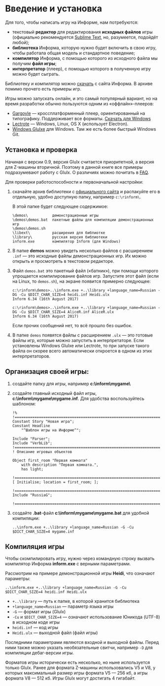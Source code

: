 # Введение и установка

Для того, чтобы написать игру на Информе, нам потребуются:

* текстовый **редактор** для редактирования **исходных файлов** игры (официально рекомендуется [Sublime Text](https://www.sublimetext.com/), но, разумеется, подойдёт любой);
* **библиотека** Информа, которую нужно будет включить в свою игру, чтобы работала общая модель и стандартное поведение;
* **компилятор** Информа, с помощью которого из исходного файла мы получим **файл игры**;
* **интерпретатор** (плеер), с помощью которого в полученную игру можно будет сыграть.

Библиотеку и компилятор можно [скачать](https://rinform.org/) с сайта Информа. В архиве помимо прочего есть примеры игр.

Игры можно запускать онлайн, и это самый популярный вариант, но на время разработки обычно пользуются одним из «оффлайн»-плееров:
* [Gargoyle](https://github.com/garglk/garglk) — кроссплатформенный плеер, ориентированный на типографику. Поддерживает все форматы. [Скачать для Windows](https://rinform.org/files/gargoyle-2018.1-windows.exe)
* [Lectrote](https://github.com/erkyrath/lectrote/releases) — Windows, Linux, OS X (использует Electron).
* [Windows Glulxe](http://www.davidkinder.co.uk/glulxe.html) для Windows. Там же есть более быстрый Windows Git.


## Установка и проверка

Начиная с версии 0.9, версия Glulx считается приоритетной, а версия для Z-машины вторичной. Поэтому в данной книге все примеры подразумевают работу с Glulx. О различиях можно почитать в [FAQ](./faq.md).

Для проверки работоспособности и первоначальной настройки:

1. скачайте архив библиотеки с [официального сайта](https://rinform.org/) и распакуйте его в отдельную, удобно доступную папку, например `c:\rinform\`.

    В этой папке будет следующее содержимое:

    ```
    \demos\           демонстрационные игры
    \demos\demos.bat  пакетные файлы для компиляции демонстрационных игр
    \demos\demos.sh
    \libext\          расширения для библиотке
    \library\         русская версия библиотеки
    inform.exe        компилятор Inform (для Windows)
    ```

2. В папке **demos** можно увидеть несколько файлов с расширением ``.inf`` — это исходные файлы демонстрационных игр. Их можно открыть и просмотреть в текстовом редакторе.

3. Файл ``demos.bat`` это пакетный файл («батник»), при помощи которого упрощается компилирование файлов игр. Запустите этот файл (если на Linux, то `demos.sh`), на экране появится примерно следующее:

    ```
    c:\rinform\demos>..\inform.exe +..\library +language_name=Russian -DG -Cu $DICT_CHAR_SIZE=4 heidi.inf Heidi.ulx
    Inform 6.34 (16th August 2017)

    c:\rinform\demos>..\inform.exe +..\library +language_name=Russian -DG -Cu $DICT_CHAR_SIZE=4 AliceR.inf AliceR.ulx
    Inform 6.34 (16th August 2017)
    ```

    Если прочих сообщений нет, то всё прошло без ошибок.

4. В папке ``demos`` появятся файлы с расширением ``.ulx`` — это готовые файлы игр, которые можно запустить в интерпретаторе. Если установлены Windows Glulxe или Lectrote, то при запуске такого файла он скорее всего автоматически откроется в одном из этих интерпретаторов.


## Организация своей игры:

1. создайте папку для игры, например **c:\inform\mygame\\**
2. создайте главный исходный файл игры, **c:\inform\mygame\mygame.inf**. Для удобства воспользуйтесь шаблоном:

    ```
    !%
    !=============================================================================
    Constant Story "Новая игра";
    Constant Headline
        "^Шаблон игры на Информе^";

    Include "Parser";
    Include "VerbLib";
    !============================================================================
    ! Описание игровых объектов

    Object first_room "Первая комната"
        with description "Первая комната.",
        has light;
        
    !============================================================================
    [ Initialise; location = first_room; ];

    !============================================================================
    Include "RussiaG";

    !============================================================================
    ```

3. создайте **.bat**-файл **c:\inform\mygame\mygame.bat** для удобной компиляции:

    ```
    ..\inform.exe +..\library +language_name=Russian -G -Cu $DICT_CHAR_SIZE=4 mygame.inf
    ```


## Компиляция игры

Чтобы скомпилировать игру, нужно через командную строку вызвать компилятор Информа **inform.exe** с верными параметрами.

Рассмотрим на примере демонстрационной игры **Heidi**, что означают параметры:

```
..\inform.exe +..\library +language_name=Russian -G -Cu $DICT_CHAR_SIZE=4 heidi.inf Heidi.ulx
```

* `+..\library` — путь к папке, в которой хранится библиотека
* `+language_name=Russian` — параметр языка игры
* `-G` — формат игры (Glulx)
* `-Cu` и `$DICT_CHAR_SIZE=4` — означают использование Юникода (UTF-8) в исходном коде игры
* `heidi.inf` — код игры
* `Heidi.ulx` — выходной файл (файл игры)

Последними параметрами являются входной и выходной файлы. Перед ними также можно указать необязательные свитчи, например ``-D`` для компиляции дебаг-версии игры.

Форматов игры исторически есть несколько, но ныне используется только Glulx. Ранее для формата Z-машины использовались V5 и V8, у которых максимальный размер игры формата V5 — 256 кб, а игры формата V8 — 512 кб. Игры Glulx могут достигать 4 гигабайт.
